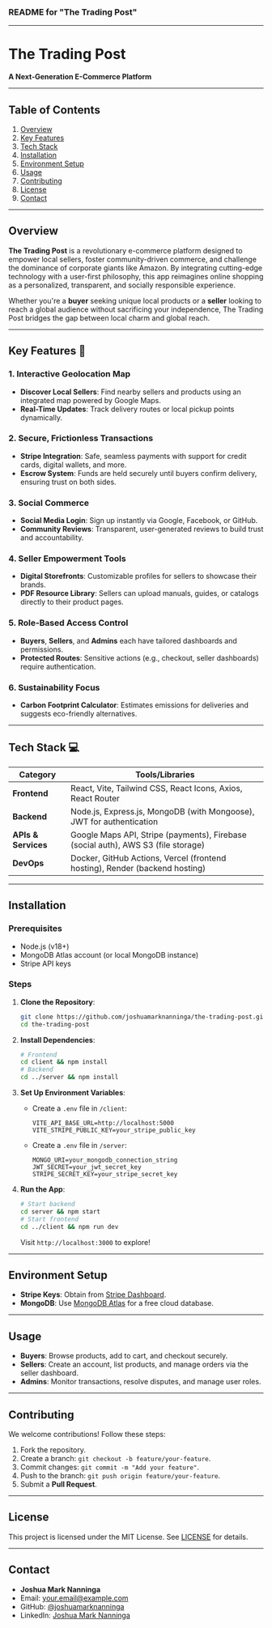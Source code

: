 ### **README for "The Trading Post"**  

---

# **The Trading Post**  
**A Next-Generation E-Commerce Platform**  

---

## **Table of Contents**  
1. [Overview](#overview)  
2. [Key Features](#key-features)  
3. [Tech Stack](#tech-stack)  
4. [Installation](#installation)  
5. [Environment Setup](#environment-setup)  
6. [Usage](#usage)  
7. [Contributing](#contributing)  
8. [License](#license)  
9. [Contact](#contact)  

---

## **Overview**  
**The Trading Post** is a revolutionary e-commerce platform designed to empower local sellers, foster community-driven commerce, and challenge the dominance of corporate giants like Amazon. By integrating cutting-edge technology with a user-first philosophy, this app reimagines online shopping as a personalized, transparent, and socially responsible experience.  

Whether you're a **buyer** seeking unique local products or a **seller** looking to reach a global audience without sacrificing your independence, The Trading Post bridges the gap between local charm and global reach.  

---

## **Key Features** 🌟  

### **1. Interactive Geolocation Map**  
- **Discover Local Sellers**: Find nearby sellers and products using an integrated map powered by Google Maps.  
- **Real-Time Updates**: Track delivery routes or local pickup points dynamically.  

### **2. Secure, Frictionless Transactions**  
- **Stripe Integration**: Safe, seamless payments with support for credit cards, digital wallets, and more.  
- **Escrow System**: Funds are held securely until buyers confirm delivery, ensuring trust on both sides.  

### **3. Social Commerce**  
- **Social Media Login**: Sign up instantly via Google, Facebook, or GitHub.  
- **Community Reviews**: Transparent, user-generated reviews to build trust and accountability.  

### **4. Seller Empowerment Tools**  
- **Digital Storefronts**: Customizable profiles for sellers to showcase their brands.  
- **PDF Resource Library**: Sellers can upload manuals, guides, or catalogs directly to their product pages.  

### **5. Role-Based Access Control**  
- **Buyers**, **Sellers**, and **Admins** each have tailored dashboards and permissions.  
- **Protected Routes**: Sensitive actions (e.g., checkout, seller dashboards) require authentication.  

### **6. Sustainability Focus**  
- **Carbon Footprint Calculator**: Estimates emissions for deliveries and suggests eco-friendly alternatives.  

---

## **Tech Stack** 💻  

| **Category**       | **Tools/Libraries**                                                                 |  
|---------------------|-------------------------------------------------------------------------------------|  
| **Frontend**        | React, Vite, Tailwind CSS, React Icons, Axios, React Router                         |  
| **Backend**         | Node.js, Express.js, MongoDB (with Mongoose), JWT for authentication               |  
| **APIs & Services** | Google Maps API, Stripe (payments), Firebase (social auth), AWS S3 (file storage)   |  
| **DevOps**          | Docker, GitHub Actions, Vercel (frontend hosting), Render (backend hosting)         |  

---

## **Installation**  

### **Prerequisites**  
- Node.js (v18+)  
- MongoDB Atlas account (or local MongoDB instance)  
- Stripe API keys  

### **Steps**  
1. **Clone the Repository**:  
   ```bash  
   git clone https://github.com/joshuamarknanninga/the-trading-post.git  
   cd the-trading-post  
   ```  

2. **Install Dependencies**:  
   ```bash  
   # Frontend  
   cd client && npm install  
   # Backend  
   cd ../server && npm install  
   ```  

3. **Set Up Environment Variables**:  
   - Create a `.env` file in `/client`:  
     ```env  
     VITE_API_BASE_URL=http://localhost:5000  
     VITE_STRIPE_PUBLIC_KEY=your_stripe_public_key  
     ```  
   - Create a `.env` file in `/server`:  
     ```env  
     MONGO_URI=your_mongodb_connection_string  
     JWT_SECRET=your_jwt_secret_key  
     STRIPE_SECRET_KEY=your_stripe_secret_key  
     ```  

4. **Run the App**:  
   ```bash  
   # Start backend  
   cd server && npm start  
   # Start frontend  
   cd ../client && npm run dev  
   ```  
   Visit `http://localhost:3000` to explore!  

---

## **Environment Setup**  
- **Stripe Keys**: Obtain from [Stripe Dashboard](https://dashboard.stripe.com/).  
- **MongoDB**: Use [MongoDB Atlas](https://www.mongodb.com/cloud/atlas) for a free cloud database.  

---

## **Usage**  
- **Buyers**: Browse products, add to cart, and checkout securely.  
- **Sellers**: Create an account, list products, and manage orders via the seller dashboard.  
- **Admins**: Monitor transactions, resolve disputes, and manage user roles.  

---

## **Contributing**  
We welcome contributions! Follow these steps:  
1. Fork the repository.  
2. Create a branch: `git checkout -b feature/your-feature`.  
3. Commit changes: `git commit -m "Add your feature"`.  
4. Push to the branch: `git push origin feature/your-feature`.  
5. Submit a **Pull Request**.  

---

## **License**  
This project is licensed under the MIT License. See [LICENSE](LICENSE) for details.  

---

## **Contact**  
- **Joshua Mark Nanninga**  
- Email: [your.email@example.com](mailto:your.email@example.com)  
- GitHub: [@joshuamarknanninga](https://github.com/joshuamarknanninga)  
- LinkedIn: [Joshua Mark Nanninga](https://www.linkedin.com/in/joshuamarknanninga)  
